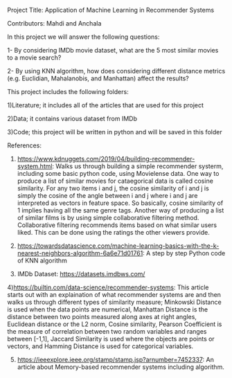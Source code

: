 Project Title: Application of Machine Learning in Recommender Systems

Contributors: Mahdi and Anchala  

In this project we will answer the following questions:

1-	By considering IMDb movie dataset, what are the 5 most similar movies to a movie search?

2-	By using KNN algorithm, how does considering different distance metrics (e.g. Euclidian, Mahalanobis, and Manhattan) affect the results? 


This project includes the following folders:

1)Literature; it includes all of the articles that are used for this project

2)Data; it contains various dataset from IMDb 

3)Code; this project will be written in python and will be saved in this folder

References:

1) https://www.kdnuggets.com/2019/04/building-recommender-system.html: Walks us through building a simple recommender systerm, including some basic python code, using Movielense data. One way to produce a list of similar movies for cataegorical data is called cosine similarity. For any two items i and j, the cosine similarity of i and j is simply the cosine of the angle between i and j where i and j are interpreted as vectors in feature space. So basically, cosine similarity of 1 implies having all the same genre tags. Another way of producing a list of similar films is by using simple collaborative filtering method. Collaborative filtering recommends items based on what similar users liked. This can be done using the ratings the other viewers provide. 

2) https://towardsdatascience.com/machine-learning-basics-with-the-k-nearest-neighbors-algorithm-6a6e71d01761: A step by step Python code of KNN algorithm

3) IMDb Dataset: https://datasets.imdbws.com/

4)https://builtin.com/data-science/recommender-systems: This article starts out with an explaination of what recommender systems are and then walks us through different types of similarity measure; Minkowski Distance is used when the data points are numerical, Manhattan Distance is the distance between two points measured along axes at right angles, Euclidean distance or the L2 norm, Cosine similarity, Pearson Coefficient is the measure of correlation between two random variables and ranges between [-1,1], Jaccard Similarity is used where the objects are points or vectors, and Hamming Distance is used for categorical variables.

5) https://ieeexplore.ieee.org/stamp/stamp.jsp?arnumber=7452337: An article about Memory-based recommender systems including algorithm.
